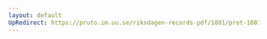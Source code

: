 ```yaml
---
layout: default
UpRedirect: https://pruto.im.uu.se/riksdagen-records-pdf/1881/prot-1881--ak--022.pdf
---
```

